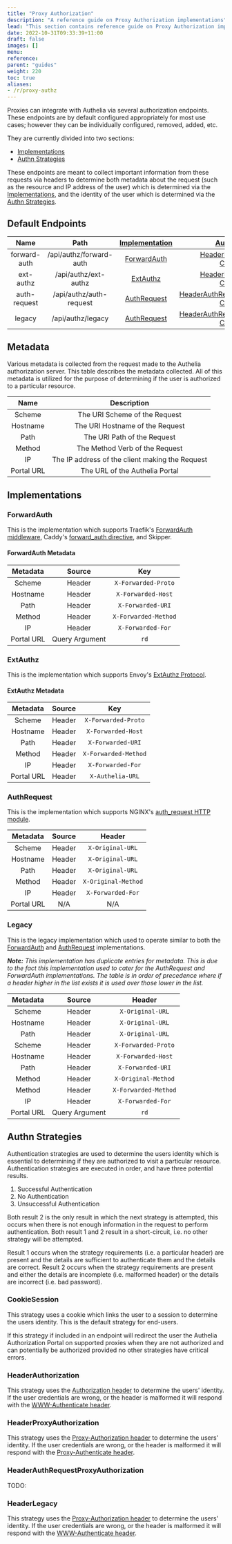 ```yaml
---
title: "Proxy Authorization"
description: "A reference guide on Proxy Authorization implementations"
lead: "This section contains reference guide on Proxy Authorization implementations Authelia supports."
date: 2022-10-31T09:33:39+11:00
draft: false
images: []
menu:
reference:
parent: "guides"
weight: 220
toc: true
aliases:
- /r/proxy-authz
---
```


Proxies can integrate with Authelia via several authorization endpoints. These endpoints are by default configured
appropriately for most use cases; however they can be individually configured, removed, added, etc.

They are currently divided into two sections:

- [Implementations](#implementations)
- [Authn Strategies](#authn-strategies)

These endpoints are meant to collect important information from these requests via headers to determine both
metadata about the request (such as the resource and IP address of the user) which is determined via the
[Implementations](#implementations), and the identity of the user which is determined via the
[Authn Strategies](#authn-strategies).

## Default Endpoints

|     Name     |          Path           | [Implementation] |                   [Authn Strategies]                   |
|:------------:|:-----------------------:|:----------------:|:------------------------------------------------------:|
| forward-auth | /api/authz/forward-auth |  [ForwardAuth]   |      [HeaderProxyAuthorization], [CookieSession]       |
|  ext-authz   |  /api/authz/ext-authz   |    [ExtAuthz]    |      [HeaderProxyAuthorization], [CookieSession]       |
| auth-request | /api/authz/auth-request |  [AuthRequest]   | [HeaderAuthRequestProxyAuthorization], [CookieSession] |
|    legacy    |    /api/authz/legacy    |  [AuthRequest]   | [HeaderAuthRequestProxyAuthorization], [CookieSession] |

[Implementation]: #implementations
[Authn Strategies]: #authn-strategies
[ForwardAuth]: #forwardauth
[ExtAuthz]: #extauthz
[AuthRequest]: #authrequest
[Legacy]: #legacy
[HeaderProxyAuthorization]: #headerproxyauthorization
[HeaderAuthRequestProxyAuthorization]: #headerauthrequestproxyauthorization
[HeaderLegacy]: #headerlegacy
[CookieSession]: #cookiesession

## Metadata

Various metadata is collected from the request made to the Authelia authorization server. This table describes the
metadata collected. All of this metadata is utilized for the purpose of determining if the user is authorized to a
particular resource.

|    Name    |                   Description                   |
|:----------:|:-----------------------------------------------:|
|   Scheme   |          The URI Scheme of the Request          |
|  Hostname  |         The URI Hostname of the Request         |
|    Path    |           The URI Path of the Request           |
|   Method   |         The Method Verb of the Request          |
|     IP     | The IP address of the client making the Request |
| Portal URL |         The URL of the Authelia Portal          |

## Implementations

### ForwardAuth

This is the implementation which supports Traefik's
[ForwardAuth middleware](https://doc.traefik.io/traefik/middlewares/http/forwardauth/), Caddy's
[forward_auth directive](https://caddyserver.com/docs/caddyfile/directives/forward_auth), and Skipper.

#### ForwardAuth Metadata

|  Metadata  |     Source     |         Key          |
|:----------:|:--------------:|:--------------------:|
|   Scheme   |     Header     | `X-Forwarded-Proto`  |
|  Hostname  |     Header     |  `X-Forwarded-Host`  |
|    Path    |     Header     |  `X-Forwarded-URI`   |
|   Method   |     Header     | `X-Forwarded-Method` |
|     IP     |     Header     |  `X-Forwarded-For`   |
| Portal URL | Query Argument |         `rd`         |

### ExtAuthz

This is the implementation which supports Envoy's [ExtAuthz Protocol].

[ExtAuthz Protocol]: https://www.envoyproxy.io/docs/envoy/latest/api-v3/extensions/filters/http/ext_authz/v3/ext_authz.proto#envoy-v3-api-msg-extensions-filters-http-ext-authz-v3-extauthz

#### ExtAuthz Metadata

|  Metadata  | Source |         Key          |
|:----------:|:------:|:--------------------:|
|   Scheme   | Header | `X-Forwarded-Proto`  |
|  Hostname  | Header |  `X-Forwarded-Host`  |
|    Path    | Header |  `X-Forwarded-URI`   |
|   Method   | Header | `X-Forwarded-Method` |
|     IP     | Header |  `X-Forwarded-For`   |
| Portal URL | Header |   `X-Authelia-URL`   |

### AuthRequest

This is the implementation which supports NGINX's
[auth_request HTTP module](https://nginx.org/en/docs/http/ngx_http_auth_request_module.html).

|  Metadata  | Source |       Header        |
|:----------:|:------:|:-------------------:|
|   Scheme   | Header |  `X-Original-URL`   |
|  Hostname  | Header |  `X-Original-URL`   |
|    Path    | Header |  `X-Original-URL`   |
|   Method   | Header | `X-Original-Method` |
|     IP     | Header |  `X-Forwarded-For`  |
| Portal URL |  N/A   |         N/A         |

### Legacy

This is the legacy implementation which used to operate similar to both the [ForwardAuth](#forwardauth) and
[AuthRequest](#authrequest) implementations.

*__Note:__ This implementation has duplicate entries for metadata. This is due to the fact this implementation used to
cater for the AuthRequest and ForwardAuth implementations. The table is in order of precedence where if a header higher
in the list exists it is used over those lower in the list.*

|  Metadata  |     Source     |        Header        |
|:----------:|:--------------:|:--------------------:|
|   Scheme   |     Header     |   `X-Original-URL`   |
|  Hostname  |     Header     |   `X-Original-URL`   |
|    Path    |     Header     |   `X-Original-URL`   |
|   Scheme   |     Header     | `X-Forwarded-Proto`  |
|  Hostname  |     Header     |  `X-Forwarded-Host`  |
|    Path    |     Header     |  `X-Forwarded-URI`   |
|   Method   |     Header     | `X-Original-Method`  |
|   Method   |     Header     | `X-Forwarded-Method` |
|     IP     |     Header     |  `X-Forwarded-For`   |
| Portal URL | Query Argument |         `rd`         |

## Authn Strategies

Authentication strategies are used to determine the users identity which is essential to determining if they are
authorized to visit a particular resource. Authentication strategies are executed in order, and have three potential
results.

1. Successful Authentication
2. No Authentication
3. Unsuccessful Authentication

Both result 2 is the only result in which the next strategy is attempted, this occurs when there is not enough
information in the request to perform authentication. Both result 1 and 2 result in a short-circuit, i.e. no other
strategy will be attempted.

Result 1 occurs when the strategy requirements (i.e. a particular header) are present and the details are sufficient to
authenticate them and the details are correct. Result 2 occurs when the strategy requirements are present and either the
details are incomplete (i.e. malformed header) or the details are incorrect (i.e. bad password).

### CookieSession

This strategy uses a cookie which links the user to a session to determine the users identity. This is the default
strategy for end-users.

If this strategy if included in an endpoint will redirect the user the Authelia Authorization Portal on supported
proxies when they are not authorized and can potentially be authorized provided no other strategies have critical
errors.

### HeaderAuthorization

This strategy uses the [Authorization header](https://developer.mozilla.org/en-US/docs/Web/HTTP/Headers/Authorization)
to determine the users' identity. If the user credentials are wrong, or the header is malformed it will respond with
the [WWW-Authenticate header](https://developer.mozilla.org/en-US/docs/Web/HTTP/Headers/WWW-Authenticate).

### HeaderProxyAuthorization

This strategy uses the [Proxy-Authorization header](https://developer.mozilla.org/en-US/docs/Web/HTTP/Headers/Proxy-Authorization)
to determine the users' identity. If the user credentials are wrong, or the header is malformed it will respond with
the [Proxy-Authenticate header](https://developer.mozilla.org/en-US/docs/Web/HTTP/Headers/Proxy-Authenticate).

### HeaderAuthRequestProxyAuthorization

TODO:

### HeaderLegacy

This strategy uses the [Proxy-Authorization header](https://developer.mozilla.org/en-US/docs/Web/HTTP/Headers/Proxy-Authorization)
to determine the users' identity. If the user credentials are wrong, or the header is malformed it will respond with
the [WWW-Authenticate header](https://developer.mozilla.org/en-US/docs/Web/HTTP/Headers/WWW-Authenticate).
